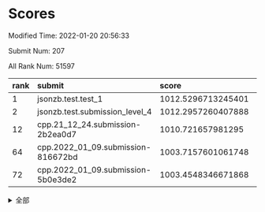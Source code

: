 # Scores

Modified Time: 2022-01-20 20:56:33

Submit Num: 207

All Rank Num: 51597

| rank |               submit               |       score        |       sigma        | pk_num |
| :--- | :--------------------------------- | :----------------- | :----------------- | :----- |
| 1    | jsonzb.test.test_1                 | 1012.5296713245401 | 0.7903382757921883 | 996    |
| 2    | jsonzb.test.submission_level_4     | 1012.2957260407888 | 0.8048142193506076 | 995    |
| 12   | cpp.21_12_24.submission-2b2ea0d7   | 1010.721657981295  | 0.7779599203727539 | 996    |
| 64   | cpp.2022_01_09.submission-816672bd | 1003.7157601061748 | 0.7078731010072029 | 999    |
| 72   | cpp.2022_01_09.submission-5b0e3de2 | 1003.4548346671868 | 0.7086631021100555 | 997    |


<details>
<summary>全部</summary>

| rank |                 submit                 |       score        |       sigma        | pk_num |
| :--- | :------------------------------------- | :----------------- | :----------------- | :----- |
| 1    | jsonzb.test.test_1                     | 1012.5296713245401 | 0.7903382757921883 | 996    |
| 2    | jsonzb.test.submission_level_4         | 1012.2957260407888 | 0.8048142193506076 | 995    |
| 3    | gobigger.level_3.submission_level_3_19 | 1011.3447694476682 | 0.7622706847744557 | 999    |
| 4    | gobigger.level_3.submission_level_3_1  | 1011.3153246800409 | 0.7818790137568191 | 993    |
| 5    | gobigger.level_3.submission_level_3_21 | 1011.277886512642  | 0.756746312651828  | 995    |
| 6    | gobigger.level_3.submission_level_3_24 | 1011.2778404161021 | 0.7874623275795642 | 1003   |
| 7    | gobigger.level_3.submission_level_3_35 | 1011.2543124575811 | 0.7930522073305932 | 996    |
| 8    | gobigger.level_3.submission_level_3_45 | 1011.2054421703322 | 0.7962708137495165 | 999    |
| 9    | gobigger.level_3.submission_level_3_47 | 1011.1788308221644 | 0.7647930409575877 | 996    |
| 10   | gobigger.level_3.submission_level_3_37 | 1011.1469033090426 | 0.7777694783996206 | 995    |
| 11   | gobigger.level_3.submission_level_3_16 | 1010.8201891691143 | 0.75363778801161   | 997    |
| 12   | cpp.21_12_24.submission-2b2ea0d7       | 1010.721657981295  | 0.7779599203727539 | 996    |
| 13   | gobigger.level_3.submission_level_3_42 | 1010.6906873375009 | 0.7751016006537372 | 994    |
| 14   | gobigger.level_3.submission_level_3_49 | 1010.6173546136968 | 0.7626699966542058 | 997    |
| 15   | gobigger.level_3.submission_level_3_22 | 1010.5527914424727 | 0.7614713713827471 | 994    |
| 16   | gobigger.level_3.submission_level_3_11 | 1010.5472797404567 | 0.762709353240742  | 998    |
| 17   | gobigger.level_3.submission_level_3_40 | 1010.5256791200851 | 0.7588591176916714 | 1003   |
| 18   | gobigger.level_3.submission_level_3_38 | 1010.5140469389625 | 0.7736346582021741 | 996    |
| 19   | gobigger.level_3.submission_level_3_32 | 1010.4682577722991 | 0.7586914822711426 | 1000   |
| 20   | gobigger.level_3.submission_level_3_13 | 1010.3815874915964 | 0.7625369946910124 | 994    |
| 21   | gobigger.level_3.submission_level_3_25 | 1010.3455937474164 | 0.7629033589433487 | 999    |
| 22   | gobigger.level_3.submission_level_3_10 | 1010.3441580266152 | 0.7668981030070525 | 995    |
| 23   | gobigger.level_3.submission_level_3_29 | 1010.3394528917144 | 0.7289677451024273 | 998    |
| 24   | gobigger.level_3.submission_level_3_20 | 1010.3344607462923 | 0.7947128608669789 | 996    |
| 25   | gobigger.level_3.submission_level_3_36 | 1010.2454934369483 | 0.7686197679033362 | 994    |
| 26   | gobigger.level_3.submission_level_3_5  | 1010.2339145155207 | 0.7601878977244886 | 994    |
| 27   | gobigger.level_3.submission_level_3_15 | 1010.1948305485995 | 0.770224561382783  | 996    |
| 28   | gobigger.level_3.submission_level_3_34 | 1010.1292492992388 | 0.7695309413576977 | 995    |
| 29   | gobigger.level_3.submission_level_3_28 | 1010.074576644709  | 0.7568950452469723 | 996    |
| 30   | gobigger.level_3.submission_level_3_23 | 1010.0460866123252 | 0.7612036974410983 | 993    |
| 31   | gobigger.level_3.submission_level_3_33 | 1009.9249629914905 | 0.7447649617055253 | 995    |
| 32   | gobigger.level_3.submission_level_3_31 | 1009.8710712179031 | 0.7601330218151392 | 993    |
| 33   | gobigger.level_3.submission_level_3_41 | 1009.860274598725  | 0.7482828707836763 | 996    |
| 34   | gobigger.level_3.submission_level_3_39 | 1009.8406397893951 | 0.7518454711163407 | 994    |
| 35   | gobigger.level_3.submission_level_3_3  | 1009.8336223620138 | 0.7354490594437618 | 1001   |
| 36   | gobigger.level_3.submission_level_3_26 | 1009.7383892009728 | 0.7435179962006803 | 998    |
| 37   | gobigger.level_3.submission_level_3_7  | 1009.6732949283538 | 0.740670096869085  | 996    |
| 38   | gobigger.level_3.submission_level_3_8  | 1009.5120901224061 | 0.7504904920049643 | 1002   |
| 39   | gobigger.level_3.submission_level_3_14 | 1009.4865809421393 | 0.7467379361813646 | 995    |
| 40   | gobigger.level_3.submission_level_3_0  | 1009.4500552475452 | 0.755869091641528  | 1001   |
| 41   | gobigger.level_3.submission_level_3_46 | 1009.3774543223234 | 0.7426784467461703 | 1001   |
| 42   | gobigger.level_3.submission_level_3_30 | 1009.2378599277885 | 0.763787448799905  | 993    |
| 43   | gobigger.level_3.submission_level_3_18 | 1009.1810621634164 | 0.724718674842498  | 997    |
| 44   | gobigger.level_3.submission_level_3_12 | 1009.1141418947764 | 0.7414331324461749 | 1003   |
| 45   | gobigger.level_3.submission_level_3_48 | 1009.1085313343284 | 0.7562025161907809 | 998    |
| 46   | gobigger.level_3.submission_level_3_4  | 1009.0430465774331 | 0.7474206904962157 | 998    |
| 47   | gobigger.level_3.submission_level_3_17 | 1009.010740467267  | 0.74680444249196   | 1003   |
| 48   | gobigger.level_3.submission_level_3_2  | 1008.9394032374404 | 0.7407751403216333 | 1000   |
| 49   | gobigger.level_3.submission_level_3_9  | 1008.8953700611132 | 0.7676381429552075 | 994    |
| 50   | gobigger.level_3.submission_level_3_6  | 1008.8827942537358 | 0.7493730119045228 | 998    |
| 51   | gobigger.level_3.submission_level_3_43 | 1008.7963819267279 | 0.7509709554898353 | 997    |
| 52   | gobigger.level_3.submission_level_3_27 | 1008.7332964235424 | 0.75269231753497   | 997    |
| 53   | gobigger.level_3.submission_level_3_44 | 1007.1457353780631 | 0.7299469475291629 | 993    |
| 54   | gobigger.level_1.submission_level_1_23 | 1005.1533008924752 | 0.7319055741383601 | 1000   |
| 55   | gobigger.level_1.submission_level_1_40 | 1004.8095047846037 | 0.7063738788779512 | 997    |
| 56   | gobigger.level_1.submission_level_1_7  | 1004.1368288873374 | 0.712115707252253  | 998    |
| 57   | gobigger.level_1.submission_level_1_21 | 1004.0751544568238 | 0.7188781750405886 | 999    |
| 58   | gobigger.level_1.submission_level_1_15 | 1003.9883304325864 | 0.7112559955741237 | 998    |
| 59   | gobigger.level_1.submission_level_1_0  | 1003.853168370645  | 0.7176388244042178 | 994    |
| 60   | gobigger.level_1.submission_level_1_29 | 1003.8035013474098 | 0.7109013465978473 | 999    |
| 61   | gobigger.level_1.submission_level_1_16 | 1003.7976687891514 | 0.720999318822824  | 1000   |
| 62   | gobigger.level_1.submission_level_1_46 | 1003.7910367272973 | 0.7091296755273336 | 1002   |
| 63   | gobigger.level_1.submission_level_1_27 | 1003.7217065178161 | 0.7077234885050687 | 1000   |
| 64   | cpp.2022_01_09.submission-816672bd     | 1003.7157601061748 | 0.7078731010072029 | 999    |
| 65   | gobigger.level_1.submission_level_1_18 | 1003.6240182127755 | 0.7080819079493241 | 997    |
| 66   | gobigger.level_1.submission_level_1_8  | 1003.5956453118669 | 0.7213765393721542 | 998    |
| 67   | gobigger.level_1.submission_level_1_26 | 1003.5838036542764 | 0.7274970970961241 | 997    |
| 68   | gobigger.level_1.submission_level_1_5  | 1003.5573509158736 | 0.7237100359506476 | 999    |
| 69   | gobigger.level_1.submission_level_1_6  | 1003.5569764327006 | 0.7180750818235865 | 995    |
| 70   | gobigger.level_1.submission_level_1_41 | 1003.505699774278  | 0.7185734350720968 | 997    |
| 71   | gobigger.level_1.submission_level_1_12 | 1003.4991720099814 | 0.7173344826113272 | 996    |
| 72   | cpp.2022_01_09.submission-5b0e3de2     | 1003.4548346671868 | 0.7086631021100555 | 997    |
| 73   | gobigger.level_1.submission_level_1_24 | 1003.4099170796219 | 0.7135010375422226 | 998    |
| 74   | gobigger.level_1.submission_level_1_25 | 1003.3823019009145 | 0.7222727285240744 | 994    |
| 75   | gobigger.level_1.submission_level_1_34 | 1003.3773966110035 | 0.7107714615164253 | 993    |
| 76   | gobigger.level_1.submission_level_1_32 | 1003.3514937798949 | 0.7109746722862186 | 989    |
| 77   | gobigger.level_1.submission_level_1_4  | 1003.2690703289543 | 0.7065213520592782 | 997    |
| 78   | gobigger.level_1.submission_level_1_11 | 1003.2634646009628 | 0.7185705947097074 | 1000   |
| 79   | gobigger.level_1.submission_level_1_20 | 1003.19561412772   | 0.7036064706716582 | 997    |
| 80   | gobigger.level_1.submission_level_1_30 | 1003.1269625007158 | 0.7080877457564136 | 994    |
| 81   | gobigger.level_1.submission_level_1_43 | 1003.109220703841  | 0.7113798867527507 | 998    |
| 82   | gobigger.level_1.submission_level_1_9  | 1003.0882989609158 | 0.7166559322946064 | 1000   |
| 83   | gobigger.level_1.submission_level_1_44 | 1003.082697709371  | 0.7236831726574051 | 994    |
| 84   | gobigger.level_1.submission_level_1_31 | 1003.07997038808   | 0.7144245284907974 | 998    |
| 85   | gobigger.level_1.submission_level_1_47 | 1003.0147549336542 | 0.725880879990067  | 993    |
| 86   | gobigger.level_1.submission_level_1_42 | 1003.0058004461866 | 0.7113131926166254 | 1003   |
| 87   | gobigger.level_1.submission_level_1_28 | 1002.9958059735775 | 0.7189381308177111 | 997    |
| 88   | gobigger.level_1.submission_level_1_2  | 1002.9602730528549 | 0.7159699425524922 | 999    |
| 89   | gobigger.level_1.submission_level_1_10 | 1002.9417504932113 | 0.7159425159304972 | 1001   |
| 90   | gobigger.level_1.submission_level_1_3  | 1002.9068310052829 | 0.7118770638490639 | 996    |
| 91   | gobigger.level_1.submission_level_1_36 | 1002.8799177558863 | 0.7240742752987093 | 997    |
| 92   | gobigger.level_1.submission_level_1_33 | 1002.8763426346493 | 0.70832251304683   | 994    |
| 93   | gobigger.level_1.submission_level_1_17 | 1002.8646939324763 | 0.701137992407293  | 995    |
| 94   | gobigger.level_1.submission_level_1_35 | 1002.8259125687148 | 0.7105266764498241 | 1003   |
| 95   | gobigger.level_1.submission_level_1_13 | 1002.7838037394642 | 0.7246687546767043 | 997    |
| 96   | gobigger.level_1.submission_level_1_37 | 1002.2272318483538 | 0.7197031537851271 | 1000   |
| 97   | gobigger.level_1.submission_level_1_38 | 1002.2115606289484 | 0.7132638233392107 | 998    |
| 98   | gobigger.level_1.submission_level_1_49 | 1002.1994478850298 | 0.7169125009699077 | 997    |
| 99   | gobigger.level_1.submission_level_1_19 | 1002.1075016390326 | 0.7122953582438925 | 1001   |
| 100  | gobigger.level_1.submission_level_1_14 | 1002.0315165024263 | 0.7106859893440356 | 1000   |
| 101  | gobigger.level_1.submission_level_1_48 | 1001.8794514917289 | 0.7156101304915756 | 994    |
| 102  | gobigger.level_1.submission_level_1_22 | 1001.8587961707321 | 0.7125097300854477 | 1002   |
| 103  | gobigger.level_1.submission_level_1_1  | 1001.8325200858835 | 0.7054433296330134 | 998    |
| 104  | gobigger.level_1.submission_level_1_45 | 1001.7213057930544 | 0.7150701100456115 | 995    |
| 105  | gobigger.level_1.submission_level_1_39 | 1001.5385197591647 | 0.7088749481738754 | 999    |
| 106  | gobigger.random.submission_random_22   | 997.1486077074031  | 0.709986513972238  | 996    |
| 107  | gobigger.random.submission_random_14   | 997.1148768371083  | 0.707200972494767  | 1000   |
| 108  | gobigger.random.submission_random_41   | 997.0834395422407  | 0.7138620200747006 | 996    |
| 109  | gobigger.random.submission_random_17   | 997.0309106011404  | 0.6967961434640969 | 997    |
| 110  | gobigger.random.submission_random_20   | 996.706317762688   | 0.7066466873519484 | 1000   |
| 111  | gobigger.random.submission_random_0    | 996.6065705621374  | 0.7154586722962158 | 997    |
| 112  | gobigger.random.submission_random_32   | 996.5932828871556  | 0.7092962980285411 | 997    |
| 113  | gobigger.random.submission_random_40   | 996.5183185703935  | 0.7085745752882823 | 994    |
| 114  | gobigger.random.submission_random_6    | 996.4968548214478  | 0.7037556385658307 | 1001   |
| 115  | gobigger.random.submission_random_31   | 996.4466185393483  | 0.7130589290010255 | 999    |
| 116  | gobigger.random.submission_random_18   | 996.4414926204109  | 0.7224463565567741 | 997    |
| 117  | gobigger.random.submission_random_5    | 996.4195950657459  | 0.6973069187429414 | 997    |
| 118  | gobigger.random.submission_random_42   | 996.4144558545638  | 0.7027858016504412 | 1003   |
| 119  | gobigger.random.submission_random_1    | 996.3959999201006  | 0.7034993058716874 | 998    |
| 120  | gobigger.random.submission_random_2    | 996.2970667727732  | 0.7228091170603475 | 1000   |
| 121  | gobigger.random.submission_random_39   | 996.2937402642955  | 0.7057666145355241 | 995    |
| 122  | gobigger.random.submission_random_19   | 996.2545909536618  | 0.7046875397972607 | 995    |
| 123  | gobigger.random.submission_random_9    | 996.2420402867929  | 0.7099185794604153 | 995    |
| 124  | gobigger.random.submission_random_15   | 996.2320149670883  | 0.7047534839792693 | 999    |
| 125  | gobigger.random.submission_random_48   | 996.2262606864338  | 0.711595534469825  | 997    |
| 126  | gobigger.random.submission_random_3    | 996.2125424365764  | 0.7040221951911351 | 993    |
| 127  | gobigger.random.submission_random_35   | 996.2106944479243  | 0.7097175760090072 | 1001   |
| 128  | gobigger.random.submission_random_37   | 996.1651450214507  | 0.7167118736527047 | 994    |
| 129  | gobigger.random.submission_random_10   | 996.1134523474954  | 0.7184089879753428 | 998    |
| 130  | gobigger.random.submission_random_27   | 996.0704715603682  | 0.695250890007716  | 1002   |
| 131  | gobigger.random.submission_random_33   | 996.0435813651343  | 0.7188922169716857 | 1001   |
| 132  | gobigger.random.submission_random_46   | 996.0011254366707  | 0.719017602126861  | 991    |
| 133  | gobigger.random.submission_random_21   | 995.9793398606296  | 0.7153105241107053 | 993    |
| 134  | gobigger.random.submission_random_26   | 995.9043284236052  | 0.7114202471411948 | 996    |
| 135  | gobigger.random.submission_random_45   | 995.8957314951089  | 0.704472167265572  | 995    |
| 136  | gobigger.random.submission_random_24   | 995.8546565484409  | 0.7007089799247157 | 996    |
| 137  | gobigger.random.submission_random_36   | 995.8397321313926  | 0.714746156313346  | 996    |
| 138  | gobigger.random.submission_random_16   | 995.787112286907   | 0.7087035059920479 | 1002   |
| 139  | gobigger.random.submission_random_11   | 995.7461747025137  | 0.7060354423218949 | 995    |
| 140  | gobigger.random.submission_random_4    | 995.691094366802   | 0.7112026809136685 | 992    |
| 141  | gobigger.random.submission_random_44   | 995.682941445872   | 0.7124498676047967 | 997    |
| 142  | gobigger.random.submission_random_13   | 995.6284724455636  | 0.6952125434307254 | 1004   |
| 143  | gobigger.random.submission_random_12   | 995.5933047468048  | 0.7089523408490475 | 999    |
| 144  | gobigger.random.submission_random_43   | 995.5773806287139  | 0.7038493919787624 | 995    |
| 145  | gobigger.random.submission_random_30   | 995.5020728144558  | 0.7040449822695749 | 995    |
| 146  | gobigger.random.submission_random_29   | 995.4898229248574  | 0.702037134328082  | 999    |
| 147  | gobigger.random.submission_random_28   | 995.4811368282247  | 0.7225140797387516 | 999    |
| 148  | gobigger.random.submission_random_23   | 995.4554739640641  | 0.7259451572048435 | 999    |
| 149  | gobigger.random.submission_random_25   | 995.3945120606204  | 0.7216846203473577 | 996    |
| 150  | gobigger.random.submission_random_7    | 994.9905861338051  | 0.7172682105067564 | 995    |
| 151  | gobigger.random.submission_random_47   | 994.9599741580403  | 0.7133614415453392 | 995    |
| 152  | gobigger.random.submission_random_38   | 994.8373628087639  | 0.7377706902462094 | 996    |
| 153  | gobigger.random.submission_random_49   | 994.5564681165793  | 0.7162649979927014 | 1000   |
| 154  | gobigger.random.submission_random_34   | 994.2016557436275  | 0.7040428460392169 | 993    |
| 155  | gobigger.level_2.submission_level_2_31 | 994.0541801912013  | 0.7455543064755679 | 998    |
| 156  | gobigger.random.submission_random_8    | 993.9863578556779  | 0.7209287353613597 | 996    |
| 157  | gobigger.level_2.submission_level_2_11 | 993.721686710205   | 0.7288119988308365 | 997    |
| 158  | gobigger.level_2.submission_level_2_0  | 993.3511592657558  | 0.743349572141943  | 998    |
| 159  | gobigger.level_2.submission_level_2_17 | 993.2815681621464  | 0.7351946273999186 | 995    |
| 160  | gobigger.level_2.submission_level_2_49 | 993.0800461289227  | 0.7356290218438823 | 998    |
| 161  | gobigger.level_2.submission_level_2_9  | 993.0597516795527  | 0.7368492126307458 | 1000   |
| 162  | gobigger.level_2.submission_level_2_20 | 993.0448560684599  | 0.7327871734441257 | 1000   |
| 163  | gobigger.level_2.submission_level_2_40 | 993.041860989017   | 0.7290871957849328 | 996    |
| 164  | gobigger.level_2.submission_level_2_44 | 992.9572817399987  | 0.7371645791256033 | 997    |
| 165  | gobigger.level_2.submission_level_2_45 | 992.9020058228815  | 0.7375907029071875 | 994    |
| 166  | gobigger.level_2.submission_level_2_18 | 992.8201812871968  | 0.7388738774827114 | 999    |
| 167  | gobigger.level_2.submission_level_2_13 | 992.8128950492953  | 0.733670899201737  | 998    |
| 168  | gobigger.level_2.submission_level_2_33 | 992.7990080228067  | 0.7275445007576458 | 995    |
| 169  | gobigger.level_2.submission_level_2_19 | 992.591251305532   | 0.7523570037217466 | 998    |
| 170  | gobigger.level_2.submission_level_2_8  | 992.5764028570804  | 0.7576370271622835 | 992    |
| 171  | gobigger.level_2.submission_level_2_10 | 992.5717162928333  | 0.7290697839853658 | 998    |
| 172  | gobigger.level_2.submission_level_2_28 | 992.5384156514714  | 0.724958556669915  | 997    |
| 173  | gobigger.level_2.submission_level_2_5  | 992.5372934764769  | 0.7478679664283617 | 998    |
| 174  | gobigger.level_2.submission_level_2_3  | 992.5334090826747  | 0.7339630588961834 | 998    |
| 175  | gobigger.level_2.submission_level_2_46 | 992.4772537219786  | 0.7484085756328073 | 993    |
| 176  | gobigger.level_2.submission_level_2_14 | 992.4248749312123  | 0.7427911910341747 | 992    |
| 177  | gobigger.level_2.submission_level_2_32 | 992.4145416578267  | 0.7533989963596768 | 995    |
| 178  | gobigger.level_2.submission_level_2_4  | 992.4076408162443  | 0.7329926002650438 | 999    |
| 179  | gobigger.level_2.submission_level_2_36 | 992.3277429131984  | 0.7414726045633774 | 995    |
| 180  | gobigger.level_2.submission_level_2_29 | 992.3047903321502  | 0.7568406765784048 | 1002   |
| 181  | gobigger.level_2.submission_level_2_12 | 992.1201744945728  | 0.7400869941905094 | 994    |
| 182  | gobigger.level_2.submission_level_2_34 | 992.08885297186    | 0.7463224765605376 | 1001   |
| 183  | gobigger.level_2.submission_level_2_35 | 992.0710692087948  | 0.7539387936527399 | 995    |
| 184  | gobigger.level_2.submission_level_2_7  | 991.9447034393282  | 0.7574522170190853 | 998    |
| 185  | gobigger.level_2.submission_level_2_2  | 991.7529996869876  | 0.7590726746431922 | 996    |
| 186  | gobigger.level_2.submission_level_2_15 | 991.7312200006494  | 0.7371838270770608 | 995    |
| 187  | gobigger.level_2.submission_level_2_23 | 991.6172851963247  | 0.751107287981875  | 997    |
| 188  | gobigger.level_2.submission_level_2_47 | 991.6171012701005  | 0.7291592401415098 | 993    |
| 189  | gobigger.level_2.submission_level_2_26 | 991.6067995191258  | 0.7526176303717657 | 996    |
| 190  | gobigger.level_2.submission_level_2_6  | 991.5819557101211  | 0.7473745366754493 | 997    |
| 191  | gobigger.level_2.submission_level_2_48 | 991.5489936880249  | 0.7688962069095795 | 1000   |
| 192  | gobigger.level_2.submission_level_2_22 | 991.4378120039831  | 0.7476744242107545 | 999    |
| 193  | gobigger.level_2.submission_level_2_25 | 991.4193732162016  | 0.7495337602970025 | 997    |
| 194  | gobigger.level_2.submission_level_2_21 | 991.3857612989522  | 0.755782353750128  | 1002   |
| 195  | gobigger.level_2.submission_level_2_37 | 991.2745400834741  | 0.7383596258764645 | 993    |
| 196  | gobigger.level_2.submission_level_2_30 | 991.0823733481523  | 0.760745433831341  | 993    |
| 197  | gobigger.level_2.submission_level_2_39 | 991.032156574129   | 0.7680328736493941 | 991    |
| 198  | gobigger.level_2.submission_level_2_41 | 990.9843723479257  | 0.7536417657293069 | 991    |
| 199  | gobigger.level_2.submission_level_2_16 | 990.8921748921989  | 0.7488280671997603 | 995    |
| 200  | gobigger.level_2.submission_level_2_27 | 990.8742387237392  | 0.7482974713829263 | 1002   |
| 201  | gobigger.level_2.submission_level_2_42 | 990.8502934434582  | 0.7692986576508845 | 996    |
| 202  | gobigger.level_2.submission_level_2_24 | 990.5846730929507  | 0.7503533911374987 | 998    |
| 203  | gobigger.level_2.submission_level_2_1  | 990.56691682842    | 0.7590448332575271 | 1000   |
| 204  | gobigger.level_2.submission_level_2_43 | 990.022945070154   | 0.7786247286488391 | 996    |
| 205  | gobigger.level_2.submission_level_2_38 | 989.4725129751928  | 0.7714124690018028 | 1000   |
| 206  | gobigger.none.submission_none_1        | 978.2514375537596  | 1.305908482238041  | 995    |
| 207  | gobigger.none.submission_none_0        | 976.2035183294312  | 1.3504540243575514 | 995    |

</details>